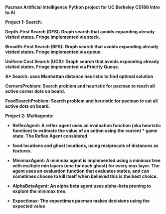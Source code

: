 <b> Pacman Artificial Intelligence Python project for UC Berkeley CS188 Intro to AI <b>

  Project 1: Search:

Depth-First Search (DFS): Graph search that avoids expanding already visited states. Fringe implemented via stack.
  
Breadth-First Search (BFS): Graph search that avoids expanding already visited states. Fringe implemented via queue.
  
Uniform Cost Search (UCS): Graph search that avoids expanding already visited states. Fringe implemented via Priority Queue.
  
A* Search: uses Manhattan distance heuristic to find optimal solution
  
CornersProblem: Search problem and heuristic for pacman to reach all active corner dots on board.
  
FoodSearchProblem: Search problem and heuristic for pacman to eat all active dots on board.

  Project 2: Multiagents:

* ReflexAgent: A reflex agent uses an evaluation function (aka heuristic function) to estimate the value of an action using the current * game state. The Reflex Agent considered 
  
* food locations and ghost locations, using reciprocals of distances as features.
  
* MinimaxAgent: A minimax agent is implemented using a minimax tree with multiple min layers (one for each ghost) for every max layer. The agent uses an evaluation function that evaluates states, and can sometimes choose to kill itself when believed this is the best choice.
  
* AlphaBetaAgent: An alpha beta agent uses alpha-beta pruning to explore the minimax tree.
  
* Expectimax: The expectimax pacman makes decisions using the expected value
